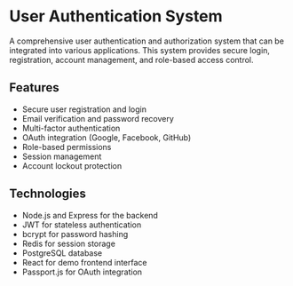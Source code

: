 # User Authentication System

A comprehensive user authentication and authorization system that can be integrated into various applications. This system provides secure login, registration, account management, and role-based access control.

## Features
- Secure user registration and login
- Email verification and password recovery
- Multi-factor authentication
- OAuth integration (Google, Facebook, GitHub)
- Role-based permissions
- Session management
- Account lockout protection

## Technologies
- Node.js and Express for the backend
- JWT for stateless authentication
- bcrypt for password hashing
- Redis for session storage
- PostgreSQL database
- React for demo frontend interface
- Passport.js for OAuth integration